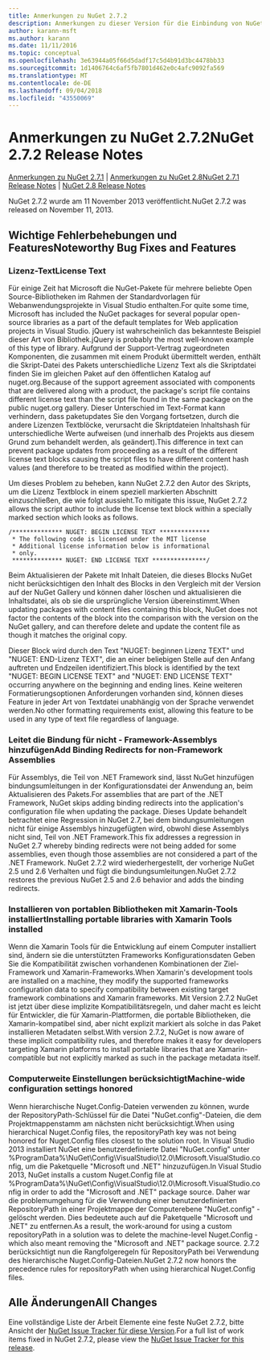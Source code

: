 ```yaml
---
title: Anmerkungen zu NuGet 2.7.2
description: Anmerkungen zu dieser Version für die Einbindung von NuGet 2.7.2 bekannte Probleme, Fehlerkorrekturen, hinzugefügter Features und DCRs.
author: karann-msft
ms.author: karann
ms.date: 11/11/2016
ms.topic: conceptual
ms.openlocfilehash: 3e63944a05f66d5dadf17c5d4b91d3bc4478bb33
ms.sourcegitcommit: 1d1406764c6af5fb7801d462e0c4afc9092fa569
ms.translationtype: MT
ms.contentlocale: de-DE
ms.lasthandoff: 09/04/2018
ms.locfileid: "43550069"
---
```

# <a name="nuget-272-release-notes"></a><span data-ttu-id="dab01-103">Anmerkungen zu NuGet 2.7.2</span><span class="sxs-lookup"><span data-stu-id="dab01-103">NuGet 2.7.2 Release Notes</span></span>

<span data-ttu-id="dab01-104">[Anmerkungen zu NuGet 2.7.1](../release-notes/nuget-2.7.1.md) | [Anmerkungen zu NuGet 2.8](../release-notes/nuget-2.8.md)</span><span class="sxs-lookup"><span data-stu-id="dab01-104">[NuGet 2.7.1 Release Notes](../release-notes/nuget-2.7.1.md) | [NuGet 2.8 Release Notes](../release-notes/nuget-2.8.md)</span></span>

<span data-ttu-id="dab01-105">NuGet 2.7.2 wurde am 11 November 2013 veröffentlicht.</span><span class="sxs-lookup"><span data-stu-id="dab01-105">NuGet 2.7.2 was released on November 11, 2013.</span></span>

## <a name="noteworthy-bug-fixes-and-features"></a><span data-ttu-id="dab01-106">Wichtige Fehlerbehebungen und Features</span><span class="sxs-lookup"><span data-stu-id="dab01-106">Noteworthy Bug Fixes and Features</span></span>

### <a name="license-text"></a><span data-ttu-id="dab01-107">Lizenz-Text</span><span class="sxs-lookup"><span data-stu-id="dab01-107">License Text</span></span>
<span data-ttu-id="dab01-108">Für einige Zeit hat Microsoft die NuGet-Pakete für mehrere beliebte Open Source-Bibliotheken im Rahmen der Standardvorlagen für Webanwendungsprojekte in Visual Studio enthalten.</span><span class="sxs-lookup"><span data-stu-id="dab01-108">For quite some time, Microsoft has included the NuGet packages for several popular open-source libraries as a part of the default templates for Web application projects in Visual Studio.</span></span> <span data-ttu-id="dab01-109">jQuery ist wahrscheinlich das bekannteste Beispiel dieser Art von Bibliothek.</span><span class="sxs-lookup"><span data-stu-id="dab01-109">jQuery is probably the most well-known example of this type of library.</span></span> <span data-ttu-id="dab01-110">Aufgrund der Support-Vertrag zugeordneten Komponenten, die zusammen mit einem Produkt übermittelt werden, enthält die Skript-Datei des Pakets unterschiedliche Lizenz Text als die Skriptdatei finden Sie im gleichen Paket auf den öffentlichen Katalog auf nuget.org.</span><span class="sxs-lookup"><span data-stu-id="dab01-110">Because of the support agreement associated with components that are delivered along with a product, the package's script file contains different license text than the script file found in the same package on the public nuget.org gallery.</span></span> <span data-ttu-id="dab01-111">Dieser Unterschied im Text-Format kann verhindern, dass paketupdates Sie den Vorgang fortsetzen, durch die andere Lizenzen Textblöcke, verursacht die Skriptdateien Inhaltshash für unterschiedliche Werte aufweisen (und innerhalb des Projekts aus diesem Grund zum behandelt werden, als geändert).</span><span class="sxs-lookup"><span data-stu-id="dab01-111">This difference in text can prevent package updates from proceeding as a result of the different license text blocks causing the script files to have different content hash values (and therefore to be treated as modified within the project).</span></span>

<span data-ttu-id="dab01-112">Um dieses Problem zu beheben, kann NuGet 2.7.2 den Autor des Skripts, um die Lizenz Textblock in einem speziell markierten Abschnitt einzuschließen, die wie folgt aussieht.</span><span class="sxs-lookup"><span data-stu-id="dab01-112">To mitigate this issue, NuGet 2.7.2 allows the script author to include the license text block within a specially marked section which looks as follows.</span></span>

    /************** NUGET: BEGIN LICENSE TEXT **************
     * The following code is licensed under the MIT license
     * Additional license information below is informational
     * only.
     ************** NUGET: END LICENSE TEXT ***************/

<span data-ttu-id="dab01-113">Beim Aktualisieren der Pakete mit Inhalt Dateien, die dieses Blocks NuGet nicht berücksichtigen den Inhalt des Blocks in den Vergleich mit der Version auf der NuGet Gallery und können daher löschen und aktualisieren die Inhaltsdatei, als ob sie die ursprüngliche Version übereinstimmt.</span><span class="sxs-lookup"><span data-stu-id="dab01-113">When updating packages with content files containing this block, NuGet does not factor the contents of the block into the comparison with the version on the NuGet gallery, and can therefore delete and update the content file as though it matches the original copy.</span></span>

<span data-ttu-id="dab01-114">Dieser Block wird durch den Text "NUGET: beginnen Lizenz TEXT" und "NUGET: END-Lizenz TEXT", die an einer beliebigen Stelle auf den Anfang auftreten und Endzeilen identifiziert.</span><span class="sxs-lookup"><span data-stu-id="dab01-114">This block is identified by the text "NUGET: BEGIN LICENSE TEXT" and "NUGET: END LICENSE TEXT" occurring anywhere on the beginning and ending lines.</span></span>  <span data-ttu-id="dab01-115">Keine weiteren Formatierungsoptionen Anforderungen vorhanden sind, können dieses Feature in jeder Art von Textdatei unabhängig von der Sprache verwendet werden.</span><span class="sxs-lookup"><span data-stu-id="dab01-115">No other formatting requirements exist, allowing this feature to be used in any type of text file regardless of language.</span></span>

### <a name="add-binding-redirects-for-non-framework-assemblies"></a><span data-ttu-id="dab01-116">Leitet die Bindung für nicht - Framework-Assemblys hinzufügen</span><span class="sxs-lookup"><span data-stu-id="dab01-116">Add Binding Redirects for non-Framework Assemblies</span></span>
<span data-ttu-id="dab01-117">Für Assemblys, die Teil von .NET Framework sind, lässt NuGet hinzufügen bindungsumleitungen in der Konfigurationsdatei der Anwendung an, beim Aktualisieren des Pakets.</span><span class="sxs-lookup"><span data-stu-id="dab01-117">For assemblies that are part of the .NET Framework, NuGet skips adding binding redirects into the application's configuration file when updating the package.</span></span> <span data-ttu-id="dab01-118">Dieses Update behandelt betrachtet eine Regression in NuGet 2.7, bei dem bindungsumleitungen nicht für einige Assemblys hinzugefügten wird, obwohl diese Assemblys nicht sind, Teil von .NET Framework.</span><span class="sxs-lookup"><span data-stu-id="dab01-118">This fix addresses a regression in NuGet 2.7 whereby binding redirects were not being added for some assemblies, even though those assemblies are not considered a part of the .NET Framework.</span></span> <span data-ttu-id="dab01-119">NuGet 2.7.2 wird wiederhergestellt, der vorherige NuGet 2.5 und 2.6 Verhalten und fügt die bindungsumleitungen.</span><span class="sxs-lookup"><span data-stu-id="dab01-119">NuGet 2.7.2 restores the previous NuGet 2.5 and 2.6 behavior and adds the binding redirects.</span></span>

### <a name="installing-portable-libraries-with-xamarin-tools-installed"></a><span data-ttu-id="dab01-120">Installieren von portablen Bibliotheken mit Xamarin-Tools installiert</span><span class="sxs-lookup"><span data-stu-id="dab01-120">Installing portable libraries with Xamarin Tools installed</span></span>
<span data-ttu-id="dab01-121">Wenn die Xamarin Tools für die Entwicklung auf einem Computer installiert sind, ändern sie die unterstützten Frameworks Konfigurationsdaten Geben Sie die Kompatibilität zwischen vorhandenen Kombinationen der Ziel-Framework und Xamarin-Frameworks.</span><span class="sxs-lookup"><span data-stu-id="dab01-121">When Xamarin's development tools are installed on a machine, they modify the supported frameworks configuration data to specify compatibility between existing target framework combinations and Xamarin frameworks.</span></span> <span data-ttu-id="dab01-122">Mit Version 2.7.2 NuGet ist jetzt über diese implizite Kompatibilitätsregeln, und daher macht es leicht für Entwickler, die für Xamarin-Plattformen, die portable Bibliotheken, die Xamarin-kompatibel sind, aber nicht explizit markiert als solche in das Paket installieren Metadaten selbst.</span><span class="sxs-lookup"><span data-stu-id="dab01-122">With version 2.7.2, NuGet is now aware of these implicit compatibility rules, and therefore makes it easy for developers targeting Xamarin platforms to install portable libraries that are Xamarin-compatible but not explicitly marked as such in the package metadata itself.</span></span>

### <a name="machine-wide-configuration-settings-honored"></a><span data-ttu-id="dab01-123">Computerweite Einstellungen berücksichtigt</span><span class="sxs-lookup"><span data-stu-id="dab01-123">Machine-wide configuration settings honored</span></span>
<span data-ttu-id="dab01-124">Wenn hierarchische Nuget.Config-Dateien verwenden zu können, wurde der RepositoryPath-Schlüssel für die Datei "NuGet.config"-Dateien, die dem Projektmappenstamm am nächsten nicht berücksichtigt.</span><span class="sxs-lookup"><span data-stu-id="dab01-124">When using hierarchical Nuget.Config files, the repositoryPath key was not being honored for Nuget.Config files closest to the solution root.</span></span> <span data-ttu-id="dab01-125">In Visual Studio 2013 installiert NuGet eine benutzerdefinierte Datei "NuGet.config" unter %ProgramData%\NuGet\Config\VisualStudio\12.0\Microsoft.VisualStudio.config, um die Paketquelle "Microsoft und .NET" hinzuzufügen.</span><span class="sxs-lookup"><span data-stu-id="dab01-125">In Visual Studio 2013, NuGet installs a custom Nuget.Config file at %ProgramData%\NuGet\Config\VisualStudio\12.0\Microsoft.VisualStudio.config in order to add the "Microsoft and .NET" package source.</span></span> <span data-ttu-id="dab01-126">Daher war die problemumgehung für die Verwendung einer benutzerdefinierten RepositoryPath in einer Projektmappe der Computerebene "NuGet.config" - gelöscht werden. Dies bedeutete auch auf die Paketquelle "Microsoft und .NET" zu entfernen.</span><span class="sxs-lookup"><span data-stu-id="dab01-126">As a result, the work-around for using a custom repositoryPath in a solution was to delete the machine-level Nuget.Config - which also meant removing the "Microsoft and .NET" package source.</span></span> <span data-ttu-id="dab01-127">2.7.2 berücksichtigt nun die Rangfolgeregeln für RepositoryPath bei Verwendung des hierarchische Nuget.Config-Dateien.</span><span class="sxs-lookup"><span data-stu-id="dab01-127">NuGet 2.7.2 now honors the precedence rules for repositoryPath when using hierarchical Nuget.Config files.</span></span>

## <a name="all-changes"></a><span data-ttu-id="dab01-128">Alle Änderungen</span><span class="sxs-lookup"><span data-stu-id="dab01-128">All Changes</span></span>
<span data-ttu-id="dab01-129">Eine vollständige Liste der Arbeit Elemente eine feste NuGet 2.7.2, bitte Ansicht der [NuGet Issue Tracker für diese Version](https://nuget.codeplex.com/workitem/list/advanced?keyword=&status=All&type=All&priority=All&release=NuGet%202.7.2&assignedTo=All&component=All&sortField=LastUpdatedDate&sortDirection=Descending&page=0&reasonClosed=Fixed).</span><span class="sxs-lookup"><span data-stu-id="dab01-129">For a full list of work items fixed in NuGet 2.7.2, please view the [NuGet Issue Tracker for this release](https://nuget.codeplex.com/workitem/list/advanced?keyword=&status=All&type=All&priority=All&release=NuGet%202.7.2&assignedTo=All&component=All&sortField=LastUpdatedDate&sortDirection=Descending&page=0&reasonClosed=Fixed).</span></span>
